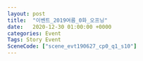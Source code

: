 ```yaml
---
layout: post
title:  "이벤트_2019여름_0화_오프닝"
date:   2020-12-30 01:00:00 +0000
categories: Event
Tags: Story Event
SceneCode: ["scene_evt190627_cp0_q1_s10"]
---
```

